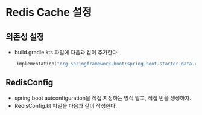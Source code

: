 # Redis Cache 설정

## 의존성 설정

- build.gradle.kts 파일에 다음과 같이 추가한다. 

```kt
	implementation("org.springframework.boot:spring-boot-starter-data-redis:2.4.3")
```

## RedisConfig 

- spring boot autconfiguration을 직접 지정하는 방식 말고, 직접 빈을 생성하자. 
- RedisConfig.kt 파일을 다음과 같이 작성한다. 

```kt

```